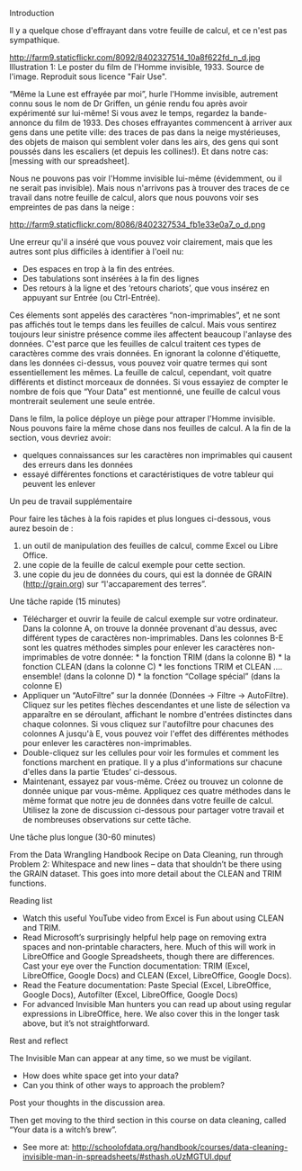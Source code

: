 Introduction

Il y a quelque chose d'effrayant dans votre feuille de calcul, et ce n'est pas sympathique.

http://farm9.staticflickr.com/8092/8402327514_10a8f622fd_n_d.jpg
Illustration 1: Le poster du film de l'Homme invisible, 1933. Source de l'image. Reproduit sous licence "Fair Use".

“Même la Lune est effrayée par moi”, hurle l'Homme invisible, autrement connu sous le nom de Dr Griffen, un génie rendu fou après avoir expérimenté sur lui-même! Si vous avez le temps, regardez la bande-annonce du film de 1933. Des choses effrayantes commencent à arriver aux gens dans une petite ville: des traces de pas dans la neige mystérieuses, des objets de maison qui semblent voler dans les airs, des gens qui sont poussés dans les escaliers (et depuis les collines!). Et dans notre cas: [messing with our spreadsheet].

Nous ne pouvons pas voir l'Homme invisible lui-même (évidemment, ou il ne serait pas invisible). Mais nous n'arrivons pas à trouver des traces de ce travail dans notre feuille de calcul, alors que nous pouvons voir ses empreintes de pas dans la neige :

http://farm9.staticflickr.com/8086/8402327534_fb1e33e0a7_o_d.png

Une erreur qu'il a inséré que vous pouvez voir clairement, mais que les autres sont plus difficiles à identifier à l'oeil nu:

- Des espaces en trop à la fin des entrées.
- Des tabulations sont insérées à la fin des lignes
- Des retours à la ligne et des ‘retours chariots’, que vous insérez en appuyant sur Entrée (ou Ctrl-Entrée).

Ces élements sont appelés des caractères “non-imprimables”, et ne sont pas affichés tout le temps dans les feuilles de calcul. Mais vous sentirez toujours leur sinistre présence comme iles affectent beaucoup l'anlayse des données. C'est parce que les feuilles de calcul traitent ces types de caractères comme des vrais données. En ignorant la colonne d'étiquette, dans les données ci-dessus, vous pouvez voir quatre termes qui sont essentiellement les mêmes. La feuille de calcul, cependant, voit quatre différents et distinct morceaux de données. Si vous essayiez de compter le nombre de fois que “Your Data” est mentionné, une feuille de calcul vous montrerait seulement une seule entrée.

Dans le film, la police déploye un piège pour attraper l'Homme invisible. Nous pouvons faire la même chose dans nos feuilles de calcul. A la fin de la section, vous devriez avoir:

- quelques connaissances sur les caractères non imprimables qui causent des erreurs dans les données
- essayé différentes fonctions et caractéristiques de votre tableur qui peuvent les enlever

Un peu de travail supplémentaire

Pour faire les tâches à la fois rapides et plus longues ci-dessous, vous aurez besoin de :

1. un outil de manipulation des feuilles de calcul, comme Excel ou Libre Office.
2. une copie de la feuille de calcul exemple pour cette section.
3. une copie du jeu de données du cours, qui est la donnée de GRAIN (http://grain.org) sur “l'accaparement des terres”.

Une tâche rapide (15 minutes)

- Télécharger et ouvrir la feuile de calcul exemple sur votre ordinateur. Dans la colonne A, on trouve la donnée provenant d'au dessus, avec différent types de caractères non-imprimables. Dans les colonnes B-E sont les quatres méthodes simples pour enlever les caractères non-imprimables de votre donnée: * la fonction TRIM (dans la colonne B) * la fonction CLEAN (dans la colonne C) * les fonctions TRIM et CLEAN …. ensemble! (dans la colonne D) * la fonction “Collage spécial” (dans la colonne E)
- Appliquer un “AutoFiltre” sur la donnée (Données → Filtre → AutoFiltre). Cliquez sur les petites flèches descendantes et une liste de sélection va apparaître en se déroulant, affichant le nombre d'entrées distinctes dans chaque colonnes. Si vous cliquez sur l'autofiltre pour chacunes des colonnes A jusqu'à E, vous pouvez voir l'effet des différentes méthodes pour enlever les caractères non-imprimables.
- Double-cliquez sur les cellules pour voir les formules et comment les fonctions marchent en pratique. Il y a plus d'informations sur chacune d'elles dans la partie ‘Etudes’ ci-dessous.
- Maintenant, essayez par vous-même. Créez ou trouvez un colonne de donnée unique par vous-même. Appliquez ces quatre méthodes dans le même format que notre jeu de données dans votre feuille de calcul.
Utilisez la zone de discussion ci-dessous pour partager votre travail et de nombreuses observations sur cette tâche.

Une tâche plus longue (30-60 minutes)

From the Data Wrangling Handbook Recipe on Data Cleaning, run through Problem 2: Whitespace and new lines – data that shouldn’t be there using the GRAIN dataset. This goes into more detail about the CLEAN and TRIM functions.

Reading list

- Watch this useful YouTube video from Excel is Fun about using CLEAN and TRIM.
- Read Microsoft’s surprisingly helpful help page on removing extra spaces and non-printable characters, here. Much of this will work in LibreOffice and Google Spreadsheets, though there are differences. Cast your eye over the Function documentation: TRIM (Excel, LibreOffice, Google Docs) and CLEAN (Excel, LibreOffice, Google Docs).
- Read the Feature documentation: Paste Special (Excel, LibreOffice, Google Docs), Autofilter (Excel, LibreOffice, Google Docs)
- For advanced Invisible Man hunters you can read up about using regular expressions in LibreOffice, here. We also cover this in the longer task above, but it’s not straightforward.

Rest and reflect

The Invisible Man can appear at any time, so we must be vigilant.

- How does white space get into your data?
- Can you think of other ways to approach the problem?

Post your thoughts in the discussion area.

Then get moving to the third section in this course on data cleaning, called “Your data is a witch’s brew”.

- See more at: http://schoolofdata.org/handbook/courses/data-cleaning-invisible-man-in-spreadsheets/#sthash.oUzMGTUl.dpuf

